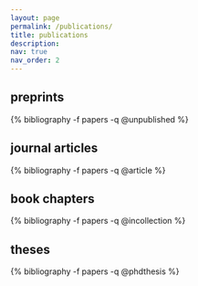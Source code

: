 ```yaml
---
layout: page
permalink: /publications/
title: publications
description: 
nav: true
nav_order: 2
---
```

<!-- _pages/publications.md -->


## preprints

<div class="publications">
{% bibliography -f papers -q @unpublished %}
</div>

## journal articles

<div class="publications">
{% bibliography -f papers -q @article %}
</div>

## book chapters

<div class="publications">
{% bibliography -f papers -q @incollection %}
</div>

## theses

<div class="publications">
{% bibliography -f papers -q @phdthesis %}
</div>


